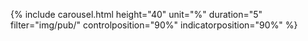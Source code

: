 


{% include carousel.html height="40" unit="%" duration="5" filter="img/pub/" controlposition="90%" indicatorposition="90%" %}
